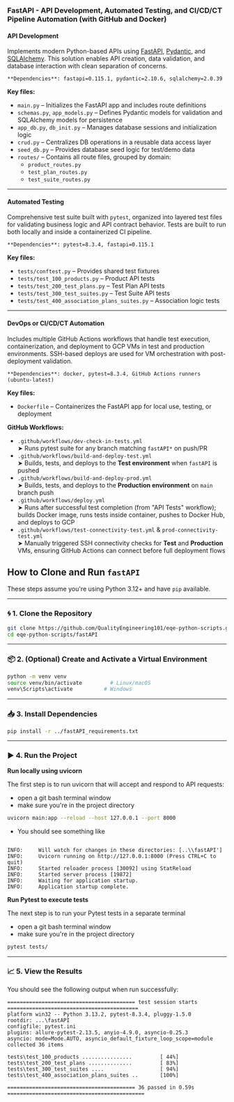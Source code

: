 ### FastAPI - API Development, Automated Testing, and CI/CD/CT Pipeline Automation (with GitHub and Docker)

#### API Development

Implements modern Python-based APIs using [FastAPI](https://fastapi.tiangolo.com/), [Pydantic](https://docs.pydantic.dev/), and [SQLAlchemy](https://www.sqlalchemy.org/). This solution enables API creation, data validation, and database interaction with clean separation of concerns.

  `**Dependencies**: fastapi=0.115.1, pydantic=2.10.6, sqlalchemy=2.0.39
  `

**Key files:**

* `main.py` – Initializes the FastAPI app and includes route definitions
* `schemas.py`, `app_models.py` – Defines Pydantic models for validation and SQLAlchemy models for persistence
* `app_db.py`, `db_init.py` – Manages database sessions and initialization logic
* `crud.py` – Centralizes DB operations in a reusable data access layer
* `seed_db.py` – Provides database seed logic for test/demo data
* `routes/` – Contains all route files, grouped by domain:
  * `product_routes.py`
  * `test_plan_routes.py`
  * `test_suite_routes.py`

---

#### Automated Testing

Comprehensive test suite built with `pytest`, organized into layered test files for validating business logic and API contract behavior. Tests are built to run both locally and inside a containerized CI pipeline.

  `**Dependencies**: pytest=8.3.4, fastapi=0.115.1
  `

**Key files:**

* `tests/conftest.py` – Provides shared test fixtures
* `tests/test_100_products.py` – Product API tests
* `tests/test_200_test_plans.py` – Test Plan API tests
* `tests/test_300_test_suites.py` – Test Suite API tests
* `tests/test_400_association_plans_suites.py` – Association logic tests

---

#### DevOps or CI/CD/CT Automation

Includes multiple GitHub Actions workflows that handle test execution, containerization, and deployment to GCP VMs in test and production environments. SSH-based deploys are used for VM orchestration with post-deployment validation.

  `**Dependencies**: docker, pytest=8.3.4, GitHub Actions runners (ubuntu-latest)
  `

**Key files:**

* `Dockerfile` – Containerizes the FastAPI app for local use, testing, or deployment

**GitHub Workflows:**

* `.github/workflows/dev-check-in-tests.yml`  
  ➤ Runs pytest suite for any branch matching `fastAPI*` on push/PR  
* `.github/workflows/build-and-deploy-test.yml`  
  ➤ Builds, tests, and deploys to the **Test environment** when `fastAPI` is pushed  
* `.github/workflows/build-and-deploy-prod.yml`  
  ➤ Builds, tests, and deploys to the **Production environment** on `main` branch push  
* `.github/workflows/deploy.yml`  
  ➤ Runs after successful test completion (from "API Tests" workflow); builds Docker image, runs tests inside container, pushes to Docker Hub, and deploys to GCP  
* `.github/workflows/test-connectivity-test.yml` & `prod-connectivity-test.yml`  
  ➤ Manually triggered SSH connectivity checks for **Test** and **Production** VMs, ensuring GitHub Actions can connect before full deployment flows

## How to Clone and Run `fastAPI`

These steps assume you're using Python 3.12+ and have `pip` available.

---

### 🌀 1. Clone the Repository

```bash
git clone https://github.com/QualityEngineering101/eqe-python-scripts.git
cd eqe-python-scripts/fastAPI
```

---

### 📦 2. (Optional) Create and Activate a Virtual Environment

```bash
python -m venv venv
source venv/bin/activate         # Linux/macOS
venv\Scripts\activate          # Windows
```

---

### 📥 3. Install Dependencies

```bash
pip install -r ../fastAPI_requirements.txt
```

---

### ▶️ 4. Run the Project

**Run locally using uvicorn**

The first step is to run uvicorn that will accept and respond to API requests:

* open a git bash terminal window
* make sure you're in the project directory

```bash
uvicorn main:app --reload --host 127.0.0.1 --port 8000
```

* You should see something like

```text

INFO:     Will watch for changes in these directories: [..\\fastAPI']
INFO:     Uvicorn running on http://127.0.0.1:8000 (Press CTRL+C to quit)
INFO:     Started reloader process [30092] using StatReload
INFO:     Started server process [19872]
INFO:     Waiting for application startup.
INFO:     Application startup complete.

```

**Run Pytest to execute tests**

The next step is to run your Pytest tests in a separate terminal

* open a git bash terminal window
* make sure you're in the project directory

```bash
pytest tests/

```

---

### 📈 5. View the Results

You should see the following output when run successfully:

```
========================================= test session starts ==========================================
platform win32 -- Python 3.13.2, pytest-8.3.4, pluggy-1.5.0
rootdir: ...\fastAPI
configfile: pytest.ini
plugins: allure-pytest-2.13.5, anyio-4.9.0, asyncio-0.25.3
asyncio: mode=Mode.AUTO, asyncio_default_fixture_loop_scope=module
collected 36 items

tests\test_100_products ................         [ 44%]
tests\test_200_test_plans ..............         [ 83%]
tests\test_300_test_suites ....                  [ 94%]
tests\test_400_association_plans_suites ..       [100%]

========================================= 36 passed in 0.59s ============================================ 

````
